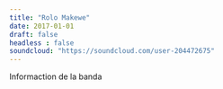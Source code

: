 ```yaml
---
title: "Rolo Makewe"
date: 2017-01-01
draft: false
headless : false
soundcloud: "https://soundcloud.com/user-204472675"
---
```

Informaction de la banda